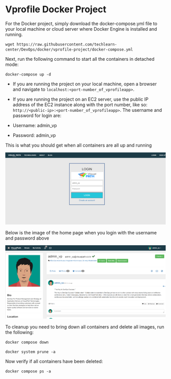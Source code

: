 # Vprofile Docker Project
For the Docker project, simply download the docker-compose.yml file to your local machine or cloud server where Docker Engine is installed and running.
```
wget https://raw.githubusercontent.com/techlearn-center/DevOps/docker/vprofile-project/docker-compose.yml
```
Next, run the following command to start all the containers in detached mode:

```
docker-compose up -d
```

- If you are running the project on your local machine, open a browser and navigate to ```localhost:<port-number_of_vprofileapp>```.
- If you are running the project on an EC2 server, use the public IP address of the EC2 instance along with the port number, like so: ```http://<public-ip>:<port-number_of_vprofileapp>```.
The username and password for login are:

- Username: admin_vp
- Password: admin_vp

This is what you should get when all containers are all up and running

![image info](./vprofileapp_login.PNG)

Below is the image of the home page when you login with the username and password above

![image info](./vprofileapp_homepage.PNG)

To cleanup you need to bring down all containers and delete all images, run the following:
```
docker compose down
```

```
docker system prune -a
```

Now verify if all containers have been deleted:
```
docker compose ps -a
```
